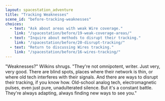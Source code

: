 ```yaml
---
layout: spacestation_adventure
title: "Tracking Weaknesses"
scene_id: "before-tracking-weaknesses"
choices:
  - text: "Ask about areas with weak Wire coverage."
    link: "/spacestation/before/19-weak-coverage-areas/"
  - text: "Inquire about methods to disrupt their tracking."
    link: "/spacestation/before/20-disrupt-tracking/"
  - text: "Return to discussing Wires tracking."
    link: "/spacestation/before/16-wires-tracking/"
---
```


"Weaknesses?" Wilkins shrugs. "They're not omnipotent, writer. Just very, very good. There are blind spots, places where their network is thin, or where old tech interferes with their signals. And there are ways to disrupt their tracking, if you know how. Old-school analog tech, electromagnetic pulses, even just pure, unadulterated silence. But it's a constant battle. They're always adapting, always finding new ways to see you."
